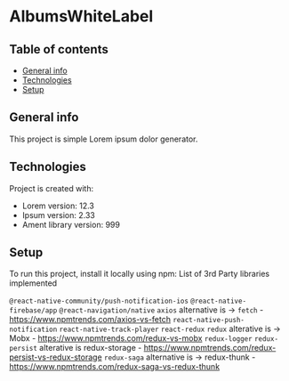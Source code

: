 # AlbumsWhiteLabel

## Table of contents
* [General info](#general-info)
* [Technologies](#technologies)
* [Setup](#setup)

## General info
This project is simple Lorem ipsum dolor generator.
	
## Technologies
Project is created with:
* Lorem version: 12.3
* Ipsum version: 2.33
* Ament library version: 999
	
## Setup
To run this project, install it locally using npm:
List of 3rd Party libraries implemented

`@react-native-community/push-notification-ios`
`@react-native-firebase/app`
`@react-navigation/native`
`axios` alternative is -> `fetch` - https://www.npmtrends.com/axios-vs-fetch
`react-native-push-notification`
`react-native-track-player`
`react-redux` 
`redux` alterative is -> Mobx - https://www.npmtrends.com/redux-vs-mobx
`redux-logger`
`redux-persist` alterative is redux-storage - https://www.npmtrends.com/redux-persist-vs-redux-storage
`redux-saga` alternative is -> redux-thunk - https://www.npmtrends.com/redux-saga-vs-redux-thunk
